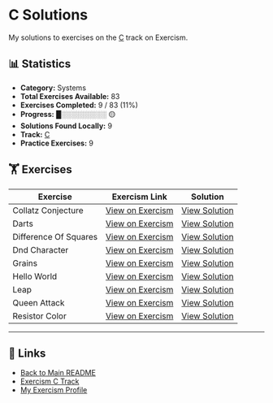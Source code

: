 # C Solutions

My solutions to exercises on the [C](https://exercism.org/tracks/c) track on Exercism.

## 📊 Statistics

- **Category:** Systems
- **Total Exercises Available:** 83
- **Exercises Completed:** 9 / 83 (11%)
- **Progress:** █░░░░░░░░░ 🟡
- **Solutions Found Locally:** 9
- **Track:** [C](https://exercism.org/tracks/c)
- **Practice Exercises:** 9

## 🏋️ Exercises

| Exercise | Exercism Link | Solution |
|----------|---------------|----------|
| Collatz Conjecture | [View on Exercism](https://exercism.org/tracks/c/exercises/collatz-conjecture) | [View Solution](collatz-conjecture/README.md) |
| Darts | [View on Exercism](https://exercism.org/tracks/c/exercises/darts) | [View Solution](darts/README.md) |
| Difference Of Squares | [View on Exercism](https://exercism.org/tracks/c/exercises/difference-of-squares) | [View Solution](difference-of-squares/README.md) |
| Dnd Character | [View on Exercism](https://exercism.org/tracks/c/exercises/dnd-character) | [View Solution](dnd-character/README.md) |
| Grains | [View on Exercism](https://exercism.org/tracks/c/exercises/grains) | [View Solution](grains/README.md) |
| Hello World | [View on Exercism](https://exercism.org/tracks/c/exercises/hello-world) | [View Solution](hello-world/README.md) |
| Leap | [View on Exercism](https://exercism.org/tracks/c/exercises/leap) | [View Solution](leap/README.md) |
| Queen Attack | [View on Exercism](https://exercism.org/tracks/c/exercises/queen-attack) | [View Solution](queen-attack/README.md) |
| Resistor Color | [View on Exercism](https://exercism.org/tracks/c/exercises/resistor-color) | [View Solution](resistor-color/README.md) |

---

## 🔗 Links

- [Back to Main README](../README.md)
- [Exercism C Track](https://exercism.org/tracks/c)
- [My Exercism Profile](https://exercism.org/profiles/princemuel)
